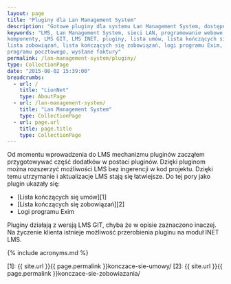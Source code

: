 ```yaml
---
layout: page
title: "Pluginy dla Lan Management System"
description: "Gotowe pluginy dla systemu Lan Management System, dostępne w ofercie LionNet"
keywords: "LMS, Lan Management System, sieci LAN, programowanie webowe, dodatki, 
komponenty, LMS GIT, LMS INET, pluginy, lista umów, lista kończących się umów,
lista zobowiązań, lista kończących się zobowiązań, logi programu Exim, logi 
programu pocztowego, wysłane faktury"
permalink: /lan-management-system/pluginy/
type: CollectionPage
date: "2015-08-02 15:39:00"
breadcrumbs:
  - url: /
    title: "LionNet"
    type: AboutPage
  - url: /lan-management-system/
    title: "Lan Management System"
    type: CollectionPage
  - url: page.url
    title: page.title
    type: CollectionPage
---
```


Od momentu wprowadzenia do LMS mechanizmu pluginów zacząłem przygotowywać część
dodatków w postaci pluginów. Dzięki pluginom można rozszerzyć możliwości LMS bez
ingerencji w kod projektu. Dzięki temu utrzymanie i aktualizacje LMS stają się 
łatwiejsze. Do tej pory jako plugin ukazały się:

 * [Lista kończących się umów][1]
 * [Lista kończących się zobowiązań][2]
 * Logi programu Exim

Pluginy działają z wersją LMS GIT, chyba że w opisie zaznaczono inaczej. Na 
życzenie klienta istnieje możliwość przerobienia pluginu na moduł INET LMS.

{% include acronyms.md %}

[1]: {{ site.url }}{{ page.permalink }}konczace-sie-umowy/
[2]: {{ site.url }}{{ page.permalink }}konczace-sie-zobowiazania/
